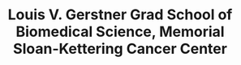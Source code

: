 ---
layout: repo
title: "Louis V. Gerstner Grad School of Biomedical Science, Memorial Sloan-Kettering Cancer Center"
id: 21305
permalink: repos/21305/
---
